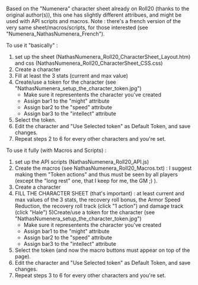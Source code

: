 Based on the "Numenera" character sheet already on Roll20 (thanks to the original author(s)), this one has slightly different attribues, and might be used with API scripts and macros.
Note : there's a french version of the very same sheet/macros/scripts, for those interested (see "Numenera_NathasNumenera_French").

To use it "basically" : 
1) set up the sheet (NathasNumenera_Roll20_CharacterSheet_Layout.htm) and css (NathasNumenera_Roll20_CharacterSheet_CSS.css)
2) Create a character
3) Fill at least the 3 stats (current and max value)
4) Create/use a token for the character (see "NathasNumenera_setup_the_character_token.jpg")
   * Make sure it representents the character you've created
   * Assign bar1 to the "might" attribute
   * Assign bar2 to the "speed" attribute
   * Assign bar3 to the "intellect" attribute
5) Select the token.
6) Edit the character and "Use Selected token" as Default Token, and save changes.
7) Repeat steps 2 to 6 for every other characters and you're set.

To use it fully (with Macros and Scripts) : 
1) set up the API scripts (NathasNumenera_Roll20_API.js)
2) Create the macros (see NathasNumenera_Roll20_Macros.txt) : I suggest making them "Token actions" and thus must be seen by all players (except the "long rest" one, that I keep for me, the GM ;) ).
3) Create a character
4) FILL THE CHARACTER SHEET (that's important) : at least current and max values of the 3 stats, the recovery roll bonus, the Armor Speed Reduction, the recovery roll track (click "1 action") and damage track (click "Hale")
5)Create/use a token for the character (see "NathasNumenera_setup_the_character_token.jpg")
   * Make sure it representents the character you've created
   * Assign bar1 to the "might" attribute
   * Assign bar2 to the "speed" attribute
   * Assign bar3 to the "intellect" attribute
5) Select the token (and now the macro buttons must appear on top of the page).
6) Edit the character and "Use Selected token" as Default Token, and save changes.
7) Repeat steps 3 to 6 for every other characters and you're set. 
